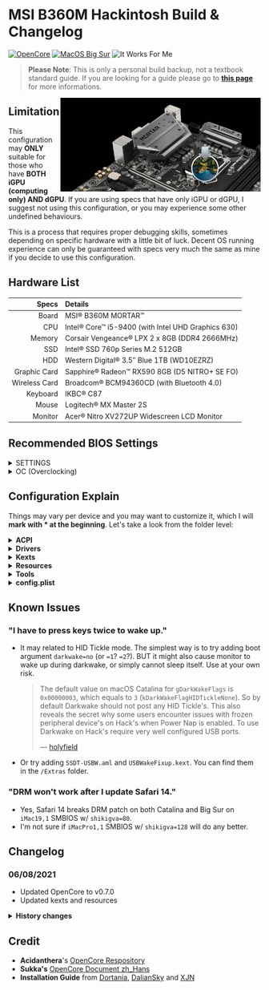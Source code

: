 # MSI B360M Hackintosh Build & Changelog

[![OpenCore](https://img.shields.io/badge/OpenCore-0.7.0-f95)](https://github.com/acidanthera/OpenCorePkg/releases/latest)
[![MacOS Big Sur](https://img.shields.io/badge/macOS-11.4-9cf)](https://www.apple.com/macos/big-sur/)
![It Works For Me](https://img.shields.io/badge/It%20Works-For%20Me™-green)

> **Please Note**: This is only a personal build backup, not a textbook standard guide. If you are looking for a guide please go to **[this page](https://dortania.github.io/getting-started/)** for more informations.

<img src="Extras/readme-cover.png" align="right" width="400" />

## Limitation

This configuration may **ONLY** suitable for those who have **BOTH iGPU (computing only) AND dGPU**. If you are using specs that have only iGPU or dGPU, I suggest not using this configuration, or you may experience some other undefined behaviours.

This is a process that requires proper debugging skills, sometimes depending on specific hardware with a little bit of luck. Decent OS running experience can only be guaranteed with specs very much the same as mine if you decide to use this configuration.

## Hardware List

|         Specs | Details                                            |
| ------------: | :------------------------------------------------- |
|         Board | MSI® B360M MORTAR™                                 |
|           CPU | Intel® Core™ i5-9400 (with Intel UHD Graphics 630) |
|        Memory | Corsair Vengeance® LPX 2 x 8GB (DDR4 2666MHz)      |
|           SSD | Intel® SSD 760p Series M.2 512GB                   |
|           HDD | Western Digital® 3.5″ Blue 1TB (WD10EZRZ)          |
|  Graphic Card | Sapphire® Radeon™ RX590 8GB (D5 NITRO+ SE FO)      |
| Wireless Card | Broadcom® BCM94360CD (with Bluetooth 4.0)          |
|      Keyboard | IKBC® C87                                          |
|         Mouse | Logitech® MX Master 2S                             |
|       Monitor | Acer® Nitro XV272UP Widescreen LCD Monitor         |

## Recommended BIOS Settings

<details><summary>SETTINGS</summary>

  - <details><summary>Advanced</summary>

      - PCI Subsystem Settings
        - Above 4G Memory / Crypto Currency Mining [**Enabled**]
      - Integrated Graphics Configuration
        - Initiate Graphic Adapter [**PEG**]
        - Integrated Graphics Share Memory [**64M**]
        - IGD Multi-Monitor [**Enabled**]
      - USB Configuration
        - XHCI Hand-off [**Enabled**]
        - Legacy USB Support [**Enabled**]
      - Power Management Setup
        - Erp Ready [**Enabled**]
      - Windows OS Configuration
        - Windows 10 WHQL Support [**Enabled**]
        - MSI Fast Boot [**Disabled**]
      - Wake Up Event Setup
        - Wake Up Event By [**BIOS**]
        - Resume by USB Device [**Enabled**]
    
    </details>

  - <details><summary>Boot</summary>

      - Boot Mode Select [**UEFI**]
    
    </details>
</details>

<details><summary>OC (Overclocking)</summary>

  - CPU Features
    - Intel Virtualization Tech [**Enabled**]
    - Intel VT-D Tech [**Disabled**]
    - CFG Lock [**Disabled**]

</details>

## Configuration Explain

Things may vary per device and you may want to customize it, which I will **mark with * at the beginning**. Let's take a look from the folder level:

<details><summary><strong>ACPI</strong></summary>

  - `SSDT-AWAC`: Re-enable the old RTC clock that is compatible with macOS.
  - `SSDT-EC-USBX`: Create fake EC device for desktop and fix USB power.
  - `SSDT-PLUG`: Allow the kernel's XCPM (XNU's CPU Power Management) to manage our CPU's power management. Auto detect.
  - `SSDT-PMCR`: Fix NVRAM support for 300 series motherboard.
  - `* SSDT-SBUS-MCHC`: Not necessary. Fix AppleSMBus support.

</details>

</details>

<details><summary><strong>Drivers</strong></summary>

  - `OpenRuntime.efi`: Work with `Booter` quirks in config.plist.
  - `HfsPlus.efi`: Support HFS+ File System which is used by Recovery and Time Machine.
  - `OpenCanopy.efi`: Bring GUI for OpenCore.

</details>

<details><summary><strong>Kexts</strong></summary>

  - `Lilu`: Other kexts depending on this one.
  - `VirtualSMC`: SMC emulator layer.
  - `SMCProcessor`: CPU sensor support.
  - `SMCSuperIO`: IO sensor support.
  - `WhateverGreen`: Various patches necessary for GPU.
  - `AppleALC`: Native macOS HD audio for not officially supported codecs.
  - `IntelMausi`: Intel Ethernet LAN driver for macOS.
  - `NVMeFix`: Fix random kernel panic after wake caused by NVMe device.
  - `AirportBrcmFixup`: Fix Wi-Fi lagging after wake.
  - `* USBPorts`: Custom USB ports mapping for iMac19,2. Ports mapping may vary per device. This kext can be used directly if your USB ports are same as mine:
    
      ```zsh
      1.  HS01 - Internal - BRCM20702 Hub
      2.  HS03 - Internal - USB Keyboard
      3.  HS04 - Internal - USB Mouse
      4.  HS05 - USB 3 - Back USB 3 (SS01)
      5.  HS07 - USB 2 - Back USB 2
      6.  HS08 - USB 2 - Back USB 2
      7.  HS09 - USB 3 - Front USB 3 (SS05)
      8.  HS10 - USB 3 - Front USB 3 (SS06)
      9.  SS01 - Type 3 - Back USB 3
      10. SS02 - TypeC+Sw - Back Type C
      11. SS05 - USB 3 - Front USB 3
      12. SS06 - USB 3 - Front USB 3
      ```

</details>
  
<details><summary><strong>Resources</strong></summary>

  - Here put OpenCanopy resources.

</details>

<details><summary><strong>Tools</strong></summary>

  - `* ResetSystem.efi`: I choose `Firmware` argument in config.plist to reboot into BIOS firmware settings when necessary. Change as you wish.

</details>

<details><summary><strong>config.plist</strong></summary>

  - `* DeviceProperties`: I put `layout-id`, `igfxfw` and `shikigva` arguments here. You can delete them from here and put into boot-args if you wish.  
    Here I choose `layout-id 92` to fix audio. Even if the `Address` is not the same with our spec, I find it working well with this layout.  
    I use `shikigva 80` to fix DRM, delete it if you are experiencing screen freezing issue.
    The `igfxfw` value here is used to load Apple GuC firmware, delete it if you are experiencing display issues.
  - `* Generic`: You should generate SMBIOS info by using [GenSMBIOS](https://github.com/corpnewt/GenSMBIOS) to fix iServices, and make sure it is "Invalid Serial" or "Purchase Date not Validated" (i.e., no conflict with real Macs) for your own good by checking [Apple Check Coverage page](https://checkcoverage.apple.com/).

</details>

## Known Issues

### "I have to press keys twice to wake up."

- It may related to HID Tickle mode. The simplest way is to try adding boot argument `darkwake=no` (or `=1`? `=2`?). BUT it might also cause monitor to wake up during darkwake, or simply cannot sleep itself. Use at your own risk.

  > The default value on macOS Catalina for `gDarkWakeFlags` is `0x00000003`, which equals to `3` (`kDarkWakeFlagHIDTickleNone`). So by default Darkwake should not post any HID Tickle's. This also reveals the secret why some users encounter issues with frozen peripheral device's on Hack's when Power Nap is enabled. To use Darkwake on Hack's require very well configured USB ports.
  >
  > — [holyfield](https://www.insanelymac.com/forum/topic/342002-darkwake-on-macos-catalina-boot-args-darkwake8-darkwake10-are-obsolete/)

- Or try adding `SSDT-USBW.aml` and `USBWakeFixup.kext`. You can find them in the `/Extras` folder.

### "DRM won't work after I update Safari 14."

- Yes, Safari 14 breaks DRM patch on both Catalina and Big Sur on `iMac19,1` SMBIOS w/ `shikigva=80`.
- I'm not sure if `iMacPro1,1` SMBIOS w/ `shikigva=128` will do any better.

## Changelog

### 06/08/2021

- Updated OpenCore to v0.7.0
- Updated kexts and resources

<details><summary><strong>History changes</strong></summary>

  ### 05/04/2021

  - Updated OpenCore to v0.6.9
  - Updated Lilu and her friends

  ### 05/01/2021

  - Updated OpenCore to v0.6.8
  - Updated kexts
  - Added mouse support by setting `PickerAttributes` to `19`

  ### 03/02/2021

  - Updated OpenCore to v0.6.7
  - Updated kexts
  - Replaced SSDTs to acidanthera version
  - Moved Apple quick charge properties from `USBPorts.kext` to `SSDT-EC-USBX.aml`
  - Readded `shikigva 80` to fix Apple TV DRM

  ### 02/17/2021

  - Fixed invalid maskbit in `PickerAttributes`
  - Disabled unnecessary `AllowRelocationBlock`

  ### 02/01/2021

  - Updated OpenCore to v0.6.5
  - Updated `Lilu` and her friends
  - Replaced `BootProtect` with `LauncherOption` and `LauncherPath`
  - Added new terms and set to default value
  - Removed `Bootstrap.efi`
  - Set `PickerAttributes` to `15` (just because I don't like cursor)
  - Updated some resources

  ### 01/06/2021

  - Updated OpenCore to v0.6.5
  - Updated `Lilu` and her friends
  - Set `PickerAttributes` to `25`
  - Set `PickerVariable` to `Modern`
  - Updated `EFI/OC/Resources/Image` to experience modern boot picker icon set (Big Sur style)
  - Deprecated `DeduplicateBootOrder` quirk

  ### 12/12/2020

  - Updated OpenCore to v0.6.4
  - Updated `Lilu` and her friends
  - Enabled `ResetLogoStatus` to fix potential logo missing problem when booting Windows
  - Deprecated `run-efi-updater` NVRAM variable (not working on Big Sur) and enabled `BlacklistAppleUpdate` quirk
  - Added `SystemAudioVolume` NVRAM variable to meet the latest `PlayChime` standard
  - Disabled `DeduplicateBootOrder` as is now deprecated

  ### 11/18/2020

  - Adjust `USBPorts.kext` to support Apple quick charge for Big Sur.
  - Drop WhateverGreen DRM patch for Big Sur.

  ### 11/03/2020

  - Updated OpenCore to v0.6.3
  - Updated `Lilu` and her friends

  ### 10/07/2020

  - Updated OpenCore to v0.6.2
  - Updated `Lilu` and her friends
  - Set new entries of OpenCore v0.6.2 config to failsafe as they are mainly relevant to legacy machines
  - Drop `SSDT-MEM2-DMAC.aml`, not necessary

  ### 09/17/2020

  - Added `bootstrap` for better booting experience
  - Merged USB quick charging into `USBPorts.kext`
  - Fixed USB mapping IOClass from `AppleUSBMergeNub` to `AppleUSBHostMergeProperties` to match Catalina standard
  - Disabled some debug terms as this is a `RELEASE` build
  - Disabled `SetupVirtualMap`, not needed for MSI B360M
  - Disabled Apple Secure Boot, yeah, changed my mind

  ### 09/07/2020

  - Updated OpenCore to v0.6.1
  - Updated `Lilu` and her friends
  - Set `DiscardHibernateMap` to `false` as I turned off hibernate on Windows
  - Added `Arch` and `MinKernel` settings to meet OpenCore's latest standard
  - Set `DisableLinkeditJettison` to `true` to let `Lilu` and others function in macOS Big Sur with best performance without `keepsyms=1` boot argument
  - Added **Medium Security** of Apple Secure Boot, which means `SecureBootModel` set to `Default`, `ApECID` set to `0` and `DmgLoading` set to `Signed`
  - Set `AdviseWindows` to `false` as EFI partition is first on the Windows drive
  - Deleted `ExFatDxe.efi`
  - *Note*: Hotkeys to launch picker now works fine as OpenCore now won't reset input protocols any more

  ### 08/04/2020

  - Updated OpenCore to v0.6.0
  - Optimized ACPI hotpatches: `SSDT-EC-USBX`, `SSDT-AWAC`, `SSDT-PLUG`, `SSDT-PMCR`
  - Added new ACPI hotpatches for final touch: `SSDT-MEM2-DMAC`, `SSDT-SBUS-MCHC`
  - Updated `Lilu` and her friends
  - Deleted `CPUFriend` as i5-9400 does not necessarily need this
  - Added `AirportBrcmFixup` to fix Wi-Fi lagging after sleeping
  - Added an icon for `ResetSystem.efi`
  - Changed some `<data>` fields in config to `<number>` and `<string>` to avoid being eaten by Xcode 11
  - Added `Firmware` mode to ResetSystem to reboot into BIOS settings
  - Moved `shikigva` and `igfxfw` from `boot-arg` into `DeviceProperties`

  ### 06/04/2020

  - Initiated repository

</details>

## Credit

- **Acidanthera**'s [OpenCore Respository](https://github.com/acidanthera/OpenCorePkg)
- **Sukka's** [OpenCore Document zh_Hans](https://oc.skk.moe)
- **Installation Guide** from [Dortania](https://dortania.github.io/OpenCore-Install-Guide/), [DalianSky](https://blog.daliansky.net/OpenCore-BootLoader.html) and [XJN](https://blog.xjn819.com/?p=543)
